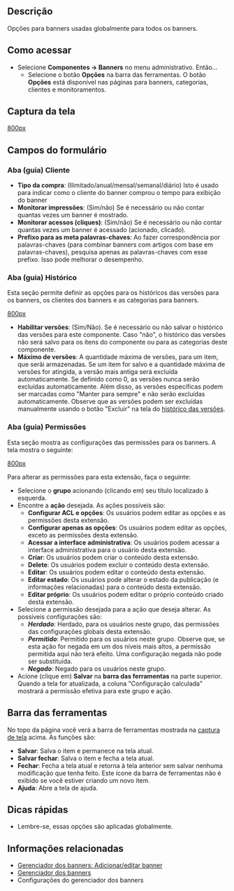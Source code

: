 <!-- Filename: Help4.x:Banners:_Options / Display title: Ajuda4.x:Banners: Opções -->

## Descrição

Opções para banners usadas globalmente para todos os banners.

## Como acessar

- Selecione **Componentes → Banners** no menu administrativo.
  Então...
  - Selecione o botão **Opções** na barra das ferramentas. O botão
    **Opções** está disponível nas páginas para banners, categorias,
    clientes e monitoramentos.

## Captura da tela

<a
href="https://docs.joomla.org/index.php?title=Special:Upload&amp;wpDestFile=Help-4x-Banner-Options-screen-pt-br.png"
class="new"
title="File:Help-4x-Banner-Options-screen-pt-br.png">800px</a>

## Campos do formulário

### Aba (guia) Cliente

- **Tipo da compra**: (Ilimitado/anual/mensal/semanal/diário) Isto é
  usado para indicar como o cliente do banner comprou o tempo para
  exibição do banner
- **Monitorar impressões**: (Sim/não) Se é necessário ou não contar
  quantas vezes um banner é mostrado.
- **Monitorar acessos (cliques)**: (Sim/não) Se é necessário ou não
  contar quantas vezes um banner é acessado (acionado, clicado).
- **Prefixo para as meta palavras-chaves**: Ao fazer correspondência por
  palavras-chaves (para combinar banners com artigos com base em
  palavras-chaves), pesquisa apenas as palavras-chaves com esse prefixo.
  Isso pode melhorar o desempenho.

### Aba (guia) Histórico

Esta seção permite definir as opções para os históricos das versões para
os banners, os clientes dos banners e as categorias para banners.

<a
href="https://docs.joomla.org/index.php?title=Special:Upload&amp;wpDestFile=Help-4x-Banner-Options-screen-history-tab-pt-br.png"
class="new"
title="File:Help-4x-Banner-Options-screen-history-tab-pt-br.png">800px</a>

- **Habilitar versões**: (Sim/Não). Se é necessário ou não salvar o
  histórico das versões para este componente. Caso "não", o histórico
  das versões não será salvo para os itens do componente ou para as
  categorias deste componente.
- **Máximo de versões**: A quantidade máxima de versões, para um item,
  que serãi armazenadas. Se um item for salvo e a quantidade máxima de
  versões for atingida, a versão mais antiga será excluída
  automaticamente. Se definido como 0, as versões nunca serão excluídas
  automaticamente. Além disso, as versões específicas podem ser marcadas
  como "Manter para sempre" e não serão excluídas automaticamente.
  Observe que as versões podem ser excluídas manualmente usando o botão
  "Excluir" na tela do [histórico das
  versões](https://docs.joomla.org/Help4.x:Components_Version_History/pt-br "Help4.x:Components Version History/pt-br").

### Aba (guia) Permissões

Esta seção mostra as configurações das permissões para os banners. A
tela mostra o seguinte:

<a
href="https://docs.joomla.org/index.php?title=Special:Upload&amp;wpDestFile=Help-4x-Banner-Options-screen-permissions-tab-pt-br.png"
class="new"
title="File:Help-4x-Banner-Options-screen-permissions-tab-pt-br.png">800px</a>

Para alterar as permissões para esta extensão, faça o seguinte:

- Selecione o **grupo** acionando (clicando em) seu título localizado à
  esquerda.
- Encontre a **ação** desejada. As ações possíveis são:
  - **Configurar ACL e opções**: Os usuários podem editar as opções e as
    permissões desta extensão.
  - **Configurar apenas as opções**: Os usuários podem editar as opções,
    exceto as permissões desta extensão.
  - **Acessar a interface administrativa**: Os usuários podem acessar a
    interface administrativa para o usuário desta extensão.
  - **Criar**: Os usuários podem criar o conteúdo desta extensão.
  - **Delete**: Os usuários podem excluir o conteúdo desta extensão.
  - **Editar**: Os usuários podem editar o conteúdo desta extensão.
  - **Editar estado**: Os usuários pode alterar o estado da publicação
    (e informações relacionadas) para o conteúdo desta extensão.
  - **Editar próprio**: Os usuários podem editar o próprio conteúdo
    criado desta extensão.
- Selecione a permissão desejada para a ação que deseja alterar. As
  possíveis configurações são:
  - ***Herdado***: Herdado, para os usuários neste grupo, das permissões
    das configurações globais desta extensão.
  - ***Permitido***: Permitido para os usuários neste grupo. Observe
    que, se esta ação for negada em um dos níveis mais altos, a
    permissão permitida aqui não terá efeito. Uma configuração negada
    não pode ser substituída.
  - ***Negado***: Negado para os usuários neste grupo.
- Acione (clique em) **Salvar** na **barra das ferramentas** na parte
  superior. Quando a tela for atualizada, a coluna "Configuração
  calculada" mostrará a permissão efetiva para este grupo e ação.

## Barra das ferramentas

No topo da página você verá a barra de ferramentas mostrada na [captura
de tela](#Captura_de_tela) acima. As funções são:

- **Salvar**: Salva o item e permanece na tela atual.
- **Salvar fechar**: Salva o item e fecha a tela atual.
- **Fechar**: Fecha a tela atual e retorna à tela anterior sem salvar
  nenhuma modificação que tenha feito. Este ícone da barra de
  ferramentas não é exibido se você estiver criando um novo item.
- **Ajuda**: Abre a tela de ajuda.

## Dicas rápidas

- Lembre-se, essas opções são aplicadas globalmente.

## Informações relacionadas

- [Gerenciador dos banners: Adicionar/editar
  banner](https://docs.joomla.org/Help4.x:Banners:_Edit/pt-br "Help4.x:Banners: Edit/pt-br")
- [Gerenciador dos
  banners](https://docs.joomla.org/Help4.x:Banners/pt-br "Help4.x:Banners/pt-br")
- <span class="mw-selflink selflink">Configurações do gerenciador dos
  banners</span>
